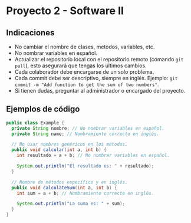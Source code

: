 # Proyecto 2 - Software II

## Indicaciones

- No cambiar el nombre de clases, metodos, variables, etc.
- No nombrar variables en español.
- Actualizar el repositorio local con el repositorio remoto (comando `git pull`), esto asegurará que tengas los últimos cambios.
- Cada colaborador debe encargarse de un solo problema.
- Cada commit debe ser descriptivo, siempre en inglés. Ejemplo: `git commit -m "Add function to get the sum of two numbers"`.
- Si tienen dudas, preguntar al administrador o encargado del proyecto.

## Ejemplos de código

```java
public class Example {
  private String nombre; // No nombrar variables en español.
  private String name; // Nombramiento correcto en inglés.

  // No usar nombres genéricos en los métodos.
  public void calcular(int a, int b) {
    int resultado = a + b; // No nombrar variables en español.

    System.out.println("El resultado es: " + resultado);
  }

  // Nombre de métodos específico y en inglés.
  public void calculateSum(int a, int b) {
    int sum = a + b; // Nombramiento correcto en inglés.

    System.out.println("La suma es: " + sum);
  }
}
```
